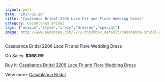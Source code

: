 ```yaml
---
layout: post
date: '2017-01-28'
title: "Casabanca Bridal 2206 Lace Fit and Flare Wedding Dress"
category: Casablanca Bridal
tags: ["unique","style","crazy","dresses","special"]
image: http://www.eudances.com/7772-thickbox_default/casabanca-bridal-2206-lace-fit-and-flare-wedding-dress.jpg
---
```

Casabanca Bridal 2206 Lace Fit and Flare Wedding Dress

On Sales: **$368.99**
<a href="https://www.eudances.com/en/casablanca-bridal/2745-casabanca-bridal-2206-lace-fit-and-flare-wedding-dress.html"><amp-img layout="responsive" width="600" height="600" src="//www.eudances.com/7772-thickbox_default/casabanca-bridal-2206-lace-fit-and-flare-wedding-dress.jpg" alt="Casabanca Bridal 2206 Lace Fit and Flare Wedding Dress 0" /></a>
<a href="https://www.eudances.com/en/casablanca-bridal/2745-casabanca-bridal-2206-lace-fit-and-flare-wedding-dress.html"><amp-img layout="responsive" width="600" height="600" src="//www.eudances.com/7775-thickbox_default/casabanca-bridal-2206-lace-fit-and-flare-wedding-dress.jpg" alt="Casabanca Bridal 2206 Lace Fit and Flare Wedding Dress 1" /></a>
<a href="https://www.eudances.com/en/casablanca-bridal/2745-casabanca-bridal-2206-lace-fit-and-flare-wedding-dress.html"><amp-img layout="responsive" width="600" height="600" src="//www.eudances.com/7774-thickbox_default/casabanca-bridal-2206-lace-fit-and-flare-wedding-dress.jpg" alt="Casabanca Bridal 2206 Lace Fit and Flare Wedding Dress 2" /></a>
<a href="https://www.eudances.com/en/casablanca-bridal/2745-casabanca-bridal-2206-lace-fit-and-flare-wedding-dress.html"><amp-img layout="responsive" width="600" height="600" src="//www.eudances.com/7773-thickbox_default/casabanca-bridal-2206-lace-fit-and-flare-wedding-dress.jpg" alt="Casabanca Bridal 2206 Lace Fit and Flare Wedding Dress 3" /></a>

Buy it: [Casabanca Bridal 2206 Lace Fit and Flare Wedding Dress](https://www.eudances.com/en/casablanca-bridal/2745-casabanca-bridal-2206-lace-fit-and-flare-wedding-dress.html "Casabanca Bridal 2206 Lace Fit and Flare Wedding Dress")

View more: [Casablanca Bridal](https://www.eudances.com/en/4-casablanca-bridal "Casablanca Bridal")